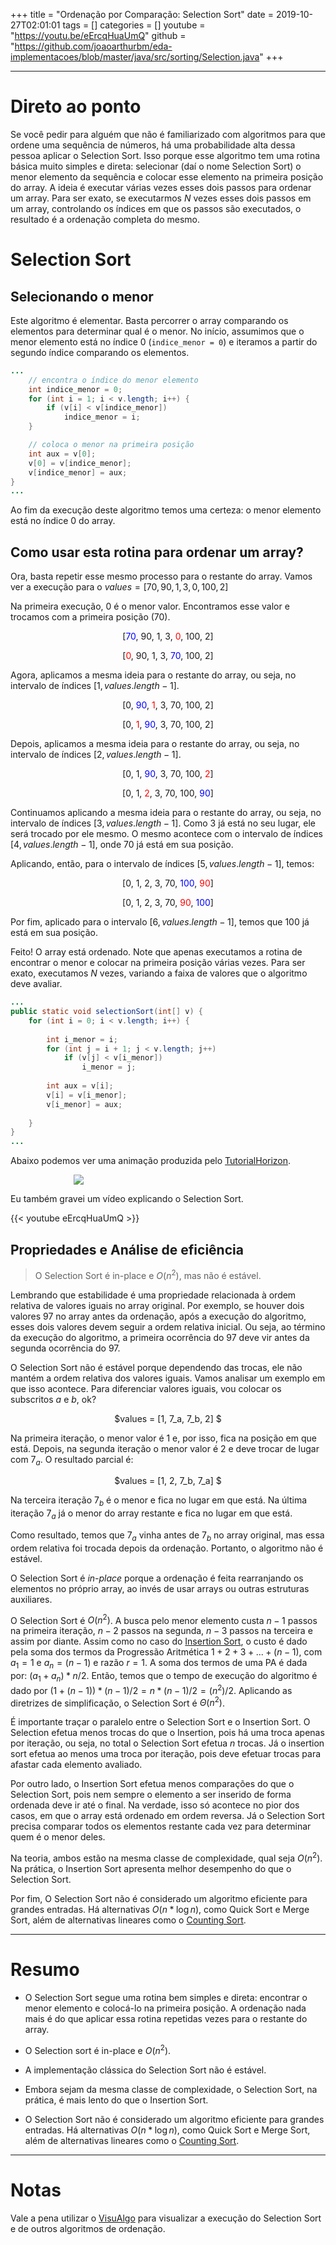 +++
title = "Ordenação por Comparação: Selection Sort"
date = 2019-10-27T02:01:01
tags = []
categories = []
youtube = "https://youtu.be/eErcqHuaUmQ"
github = "https://github.com/joaoarthurbm/eda-implementacoes/blob/master/java/src/sorting/Selection.java"
+++

***

# Direto ao ponto

Se você pedir para alguém que não é familiarizado com algoritmos para que ordene uma sequência de números, há uma probabilidade alta dessa pessoa aplicar o Selection Sort. Isso porque esse algoritmo tem uma rotina básica muito simples e direta: selecionar (daí o nome Selection Sort) o menor elemento da sequência e colocar esse elemento na primeira posição do array. A ideia é executar várias vezes esses dois passos para ordenar um array. Para ser exato, se executarmos $N$ vezes esses dois passos em um array, controlando os índices em que os passos são executados, o resultado é a ordenação completa do mesmo.

# Selection Sort

## Selecionando o menor

Este algoritmo é elementar. Basta percorrer o array comparando os elementos para determinar qual é o menor. No início, assumimos que o menor elemento está no índice 0 (`indice_menor = 0`) e iteramos a partir do segundo índice comparando os elementos.

```java
...
	// encontra o índice do menor elemento
	int indice_menor = 0;
	for (int i = 1; i < v.length; i++) {
		if (v[i] < v[indice_menor])
			indice_menor = i;
	}

	// coloca o menor na primeira posição
	int aux = v[0];
	v[0] = v[indice_menor];
	v[indice_menor] = aux;
}
...
```

Ao fim da execução deste algoritmo temos uma certeza: o menor elemento está no índice 0 do array.

## Como usar esta rotina para ordenar um array?

Ora, basta repetir esse mesmo processo para o restante do array. Vamos ver a execução para o $values = [70, 90, 1, 3, 0, 100, 2]$


Na primeira execução, 0 é o menor valor. Encontramos esse valor e trocamos com a primeira posição (70).

<p align="center">[<font color="blue">70</font>, 90, 1, 3, <font color="red">0</font>, 100, 2]</p>
<p align="center">[<font color="red">0</font>, 90, 1, 3, <font color="blue">70</font>, 100, 2]</p>

Agora, aplicamos a mesma ideia para o restante do array, ou seja, no intervalo de índices $[1, values.length - 1]$.

<p align="center">[0, <font color="blue">90</font>, <font color="red">1</font>, 3, 70, 100, 2]</p>
<p align="center">[0, <font color="red">1</font>, <font color="blue">90</font>, 3, 70, 100, 2]</p>

Depois, aplicamos a mesma ideia para o restante do array, ou seja, no intervalo de índices $[2, values.length - 1]$.

<p align="center">[0, 1, <font color="blue">90</font>, 3, 70, 100, <font color="red">2</font>]</p>

<p align="center">[0, 1, <font color="red">2</font>, 3, 70, 100, <font color="blue">90</font>]</p>

Continuamos aplicando a mesma ideia para o restante do array, ou seja, no intervalo de índices $[3, values.length - 1]$. Como 3 já está no seu lugar, ele será trocado por ele mesmo. O mesmo acontece com o intervalo de índices $[4, values.length - 1]$, onde 70 já está em sua posição.

Aplicando, então, para o intervalo de índices $[5, values.length - 1]$, temos:

<p align="center">[0, 1, 2, 3, 70, <font color="blue">100</font>, <font color="red">90</font>]</p>
<p align="center">[0, 1, 2, 3, 70, <font color="red">90</font>, <font color="blue">100</font>]</p>

Por fim, aplicado para o intervalo $[6, values.length - 1]$, temos que 100 já está em sua posição.

Feito! O array está ordenado. Note que apenas executamos a rotina de encontrar o menor e colocar na primeira posição várias vezes. Para ser exato, executamos $N$ vezes, variando a faixa de valores que o algoritmo deve avaliar.

```java
...
public static void selectionSort(int[] v) {	
	for (int i = 0; i < v.length; i++) {
		
		int i_menor = i;
		for (int j = i + 1; j < v.length; j++)
			if (v[j] < v[i_menor])
				i_menor = j;
		
		int aux = v[i];
		v[i] = v[i_menor];
		v[i_menor] = aux;
	
	}		
}
...
```

Abaixo podemos ver uma animação produzida pelo <a class="external" href="https://algorithms.tutorialhorizon.com/selection-sort-java-implementation/selection-sort-gif/">TutorialHorizon</a>.

<figure style="align: center; margin-left:20%; width: 60%">
	<img src="selection.gif">
</figure>

Eu também gravei um vídeo explicando o Selection Sort.

{{< youtube eErcqHuaUmQ >}}

## Propriedades e Análise de eficiência

> O Selection Sort é in-place e $O(n^2)$, mas não é estável.

Lembrando que estabilidade é uma propriedade relacionada à ordem relativa de valores iguais no array original. Por exemplo, se houver dois valores 97 no array antes da ordenação, após a execução do algoritmo, esses dois valores devem seguir a ordem relativa inicial. Ou seja, ao término da execução do algoritmo, a primeira ocorrência do 97 deve vir antes da segunda ocorrência do 97.

O Selection Sort não é estável porque dependendo das trocas, ele não mantém a ordem relativa dos valores iguais. Vamos analisar um exemplo em que isso acontece. Para diferenciar valores iguais, vou colocar os subscritos $a$ e $b$, ok?

<p align="center">$values = [1, 7_a, 7_b, 2] $</p>

Na primeira iteração, o menor valor é 1 e, por isso, fica na posição em que está. Depois, na segunda iteração o menor valor é 2 e deve trocar de lugar com $7_a$. O resultado parcial é:

<p align="center">$values = [1, 2, 7_b, 7_a] $</p>

Na terceira iteração $7_b$ é o menor e fica no lugar em que está. Na última iteração $7_a$ já o menor do array restante e fica no lugar em que está.

Como resultado, temos que $7_a$ vinha antes de $7_b$ no array original, mas essa ordem relativa foi trocada depois da ordenação. Portanto, o algoritmo não é estável.

O Selection Sort é *in-place* porque a ordenação é feita rearranjando os elementos no próprio array, ao invés de usar arrays ou outras estruturas auxiliares.

O Selection Sort é $O(n^2)$. A busca pelo menor elemento custa $n - 1$ passos na primeira iteração, $n - 2$ passos na segunda, $n - 3$ passos na terceira e assim por diante. Assim como no caso do <a class="external" href="https://joaoarthurbm.github.io/eda/posts/insertion-sort/">Insertion Sort</a>, o custo é dado pela soma dos termos da Progressão Aritmética $1 + 2 + 3 + ... + (n - 1)$, com $a_1 = 1$ e $a_n = (n - 1)$ e razão $r=1$. A soma dos termos de uma PA é dada por: $(a_1+a_n)*n/2$. Então, temos que o tempo de execução do algoritmo é dado por $(1 + (n - 1)) * (n - 1)/2 = n * (n - 1)/2 = (n^2)/2$. Aplicando as diretrizes de simplificação, o Selection Sort é $\Theta(n^2)$.

É importante traçar o paralelo entre o Selection Sort e o Insertion Sort. O Selection efetua menos trocas do que o Insertion, pois há uma troca apenas por iteração, ou seja, no total o Selection Sort efetua $n$ trocas. Já o insertion sort efetua ao menos uma troca por iteração, pois deve efetuar trocas para afastar cada elemento avaliado. 

Por outro lado, o Insertion Sort efetua menos comparações do que o Selection Sort, pois nem sempre o elemento a ser inserido de forma ordenada deve ir até o final. Na verdade, isso só acontece no pior dos casos, em que o array está ordenado em ordem reversa. Já o Selection Sort precisa comparar todos os elementos restante cada vez para determinar quem é o menor deles.

Na teoria, ambos estão na mesma classe de complexidade, qual seja $O(n^2)$. Na prática, o Insertion Sort apresenta melhor desempenho do que o Selection Sort.

Por fim, O Selection Sort não é considerado um algoritmo eficiente para grandes entradas. Há alternativas $O(n*\log n)$, como Quick Sort e Merge Sort, além de alternativas lineares como o <a class="external" href="https://joaoarthurbm.github.io/eda/posts/ordenacao-linear/">Counting Sort</a>.

***

# Resumo

* O Selection Sort segue uma rotina bem simples e direta: encontrar o menor elemento e colocá-lo na primeira posição. A ordenação nada mais é do que aplicar essa rotina repetidas vezes para o restante do array.

* O Selection sort é in-place e $O(n^2)$.

* A implementação clássica do Selection Sort não é estável.

* Embora sejam da mesma classe de complexidade, o Selection Sort, na prática, é mais lento do que o Insertion Sort.

* O Selection Sort não é considerado um algoritmo eficiente para grandes entradas. Há alternativas $O(n*\log n)$, como Quick Sort e Merge Sort, além de alternativas lineares como o <a class="external" href="https://joaoarthurbm.github.io/eda/posts/ordenacao-linear/">Counting Sort</a>.

***

# Notas

Vale a pena utilizar o <a class="external" href="https://visualgo.net/en/sorting">VisuAlgo</a> para visualizar a execução do Selection Sort e de outros algoritmos de ordenação.
